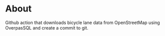 # About

Github action that downloads bicycle lane data from OpenStreetMap using OverpasSQL and create a commit to git.